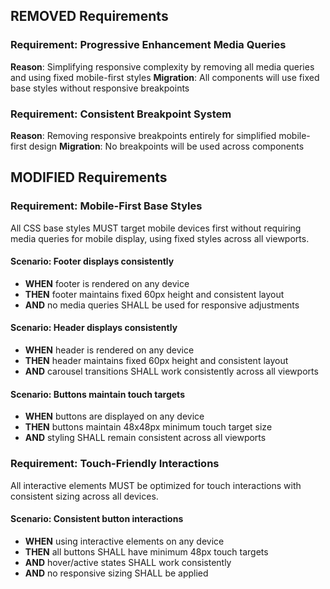 ## REMOVED Requirements
### Requirement: Progressive Enhancement Media Queries
**Reason**: Simplifying responsive complexity by removing all media queries and using fixed mobile-first styles
**Migration**: All components will use fixed base styles without responsive breakpoints

### Requirement: Consistent Breakpoint System
**Reason**: Removing responsive breakpoints entirely for simplified mobile-first design
**Migration**: No breakpoints will be used across components

## MODIFIED Requirements
### Requirement: Mobile-First Base Styles
All CSS base styles MUST target mobile devices first without requiring media queries for mobile display, using fixed styles across all viewports.

#### Scenario: Footer displays consistently
- **WHEN** footer is rendered on any device
- **THEN** footer maintains fixed 60px height and consistent layout
- **AND** no media queries SHALL be used for responsive adjustments

#### Scenario: Header displays consistently  
- **WHEN** header is rendered on any device
- **THEN** header maintains fixed 60px height and consistent layout
- **AND** carousel transitions SHALL work consistently across all viewports

#### Scenario: Buttons maintain touch targets
- **WHEN** buttons are displayed on any device
- **THEN** buttons maintain 48x48px minimum touch target size
- **AND** styling SHALL remain consistent across all viewports

### Requirement: Touch-Friendly Interactions
All interactive elements MUST be optimized for touch interactions with consistent sizing across all devices.

#### Scenario: Consistent button interactions
- **WHEN** using interactive elements on any device
- **THEN** all buttons SHALL have minimum 48px touch targets
- **AND** hover/active states SHALL work consistently
- **AND** no responsive sizing SHALL be applied